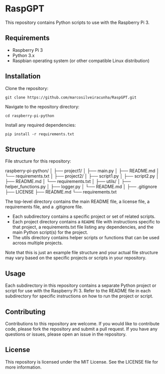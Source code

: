 # RaspGPT
This repository contains Python scripts to use with the Raspberry Pi 3.

## Requirements

- Raspberry Pi 3
- Python 3.x
- Raspbian operating system (or other compatible Linux distribution)


## Installation

Clone the repository:

`git clone https://github.com/marcosilveiracunha/RaspGPT.git`

Navigate to the repository directory:

`cd raspberry-pi-python`

Install any required dependencies:

`pip install -r requirements.txt`

## Structure

File structure for this repository:

raspberry-pi-python/
│
├── project1/
│   ├── main.py
│   ├── README.md
│   └── requirements.txt
│
├── project2/
│   ├── script1.py
│   ├── script2.py
│   ├── README.md
│   └── requirements.txt
│
├── utils/
│   ├── helper_functions.py
│   ├── logger.py
│   └── README.md
│
├── .gitignore
├── LICENSE
├── README.md
└── requirements.txt

The top-level directory contains the main README file, a license file, a requirements file, and a .gitignore file.

- Each subdirectory contains a specific project or set of related scripts.
- Each project directory contains a `README` file with instructions specific to that project, a requirements.txt file listing any dependencies, and the main Python script(s) for the project.
- The utils directory contains helper scripts or functions that can be used across multiple projects.

Note that this is just an example file structure and your actual file structure may vary based on the specific projects or scripts in your repository.

## Usage
Each subdirectory in this repository contains a separate Python project or script for use with the Raspberry Pi 3. Refer to the README file in each subdirectory for specific instructions on how to run the project or script.

## Contributing
Contributions to this repository are welcome. If you would like to contribute code, please fork the repository and submit a pull request. If you have any questions or issues, please open an issue in the repository.

## License
This repository is licensed under the MIT License. See the LICENSE file for more information.
